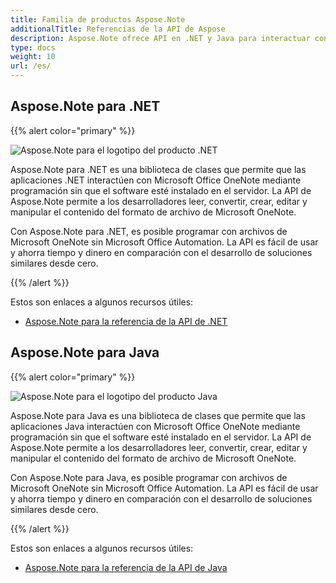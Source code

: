 ```yaml
---
title: Familia de productos Aspose.Note
additionalTitle: Referencias de la API de Aspose
description: Aspose.Note ofrece API en .NET y Java para interactuar con Microsoft Office OneNote mediante programación sin que el software esté instalado en el servidor. Las API de Aspose.Note permiten a los desarrolladores leer, convertir, crear, editar y manipular el contenido del formato de archivo de Microsoft OneNote.
type: docs
weight: 10
url: /es/
---
```


## Aspose.Note para .NET

{{% alert color="primary" %}} 

![Aspose.Note para el logotipo del producto .NET](../home_1.png)

Aspose.Note para .NET es una biblioteca de clases que permite que las aplicaciones .NET interactúen con Microsoft Office OneNote mediante programación sin que el software esté instalado en el servidor. La API de Aspose.Note permite a los desarrolladores leer, convertir, crear, editar y manipular el contenido del formato de archivo de Microsoft OneNote.

Con Aspose.Note para .NET, es posible programar con archivos de Microsoft OneNote sin Microsoft Office Automation. La API es fácil de usar y ahorra tiempo y dinero en comparación con el desarrollo de soluciones similares desde cero.

{{% /alert %}} 

Estos son enlaces a algunos recursos útiles:
- [Aspose.Note para la referencia de la API de .NET](/note/es/net/)

## Aspose.Note para Java

{{% alert color="primary" %}} 

![Aspose.Note para el logotipo del producto Java](../home_2.png)

Aspose.Note para Java es una biblioteca de clases que permite que las aplicaciones Java interactúen con Microsoft Office OneNote mediante programación sin que el software esté instalado en el servidor. La API de Aspose.Note permite a los desarrolladores leer, convertir, crear, editar y manipular el contenido del formato de archivo de Microsoft OneNote.

Con Aspose.Note para Java, es posible programar con archivos de Microsoft OneNote sin Microsoft Office Automation. La API es fácil de usar y ahorra tiempo y dinero en comparación con el desarrollo de soluciones similares desde cero.

{{% /alert %}}

Estos son enlaces a algunos recursos útiles:
- [Aspose.Note para la referencia de la API de Java](/note/java/)